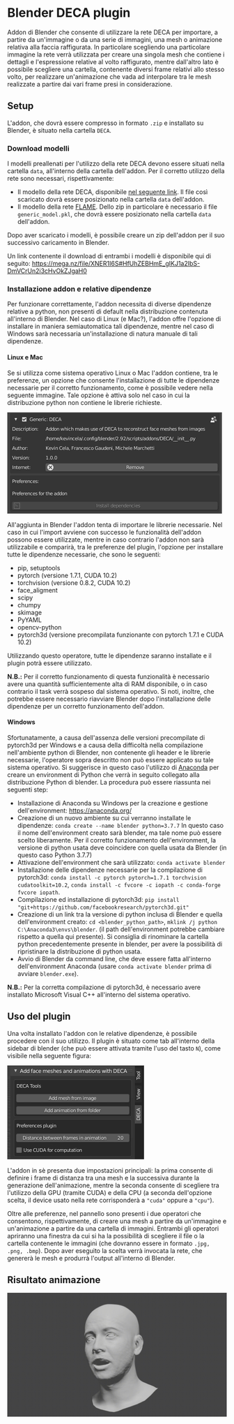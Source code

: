 # Blender DECA plugin

Addon di Blender che consente di utilizzare la rete DECA per importare, a partire da un'immagine o da una serie di immagini, una mesh o animazione relativa alla faccia raffigurata. In particolare scegliendo una particolare immagine la rete verrà utilizzata per creare una singola mesh che contiene i dettagli e l'espressione relative al volto raffigurato, mentre dall'altro lato è possibile scegliere una cartella, contenente diversi frame relativi allo stesso volto, per realizzare un'animazione che vada ad interpolare tra le mesh realizzate a partire dai vari frame presi in considerazione.

## Setup

L'addon, che dovrà essere compresso in formato `.zip` e installato su Blender, è situato nella cartella `DECA`.

### Download modelli

I modelli preallenati per l'utilizzo della rete DECA devono essere situati nella cartella `data`, all'interno della cartella dell'addon. Per il corretto utilizzo della rete sono necessari, rispettivamente:

- Il modello della rete DECA, disponibile [nel seguente link](https://drive.google.com/file/d/1rp8kdyLPvErw2dTmqtjISRVvQLj6Yzje/view?usp=sharing). Il file così scaricato dovrà essere posizionato nella cartella `data` dell'addon.
- Il modello della rete [FLAME](https://flame.is.tue.mpg.de/downloads). Dello zip in particolare è necessario il file `generic_model.pkl`, che dovrà essere posizionato nella cartella `data` dell'addon.

Dopo aver scaricato i modelli, è possibile creare un zip dell'addon per il suo successivo caricamento in Blender.

Un link contenente il download di entrambi i modelli è disponibile qui di seguito: https://mega.nz/file/XNER1I6S#HfUhZEBHmE_gIKJ1a2IbS-DmVCrUn2i3cHvOkZJgaH0

### Installazione addon e relative dipendenze

Per funzionare correttamente, l'addon necessita di diverse dipendenze relative a python, non presenti di default nella distribuzione contenuta all'interno di Blender. Nel caso di Linux (e Mac?), l'addon offre l'opzione di installare in maniera semiautomatica tali dipendenze, mentre nel caso di Windows sarà necessaria un'installazione di natura manuale di tali dipendenze.

#### Linux e Mac

Se si utilizza come sistema operativo Linux o Mac l'addon contiene, tra le preferenze, un opzione che consente l'installazione di tutte le dipendenze necessarie per il corretto funzionamento, come è possibile vedere nella seguente immagine. Tale opzione è attiva solo nel caso in cui la distribuzione python non contiene le librerie richieste.

![](images/preferences.png)

All'aggiunta in Blender l'addon tenta di importare le librerie necessarie. Nel caso in cui l'import avviene con successo le funzionalità dell'addon possono essere utilizzate, mentre in caso contrario l'addon non sarà utilizzabile e comparirà, tra le preferenze del plugin, l'opzione per installare tutte le dipendenze necessarie, che sono le seguenti:

- pip, setuptools
- pytorch (versione 1.7.1, CUDA 10.2)
- torchvision (versione 0.8.2, CUDA 10.2)
- face_aligment
- scipy
- chumpy
- skimage
- PyYAML
- opencv-python
- pytorch3d (versione precompilata funzionante con pytorch 1.7.1 e CUDA 10.2)

Utilizzando questo operatore, tutte le dipendenze saranno installate e il plugin potrà essere utilizzato.

**N.B.:** Per il corretto funzionamento di questa funzionalità è necessario avere una quantità sufficientemente alta di RAM disponibile, o in caso contrario il task verrà sospeso dal sistema operativo. Si noti, inoltre, che potrebbe essere necessario riavviare Blender dopo l'installazione delle dipendenze per un corretto funzionamento dell'addon.

#### Windows

Sfortunatamente, a causa dell'assenza delle versioni precompilate di pytorch3d per Windows e a causa della difficoltà nella compilazione nell'ambiente python di Blender, non contenente gli header e le librerie necessarie, l'operatore sopra descritto non può essere applicato su tale sistema operativo. Si suggerisce in questo caso l'utilizzo di [Anaconda](https://www.anaconda.com/products/individual) per creare un environment di Python che verrà in seguito collegato alla distribuzione Python di blender. La procedura può essere riassunta nei seguenti step:

- Installazione di Anaconda su Windows per la creazione e gestione dell'environment: https://anaconda.org/
- Creazione di un nuovo ambiente su cui verranno installate le dipendenze: 
    ```conda create --name blender python=3.7.7```
    In questo caso il nome dell'environment creato sarà blender, ma tale nome può essere scelto liberamente. Per il corretto funzionamento dell'environment, la versione di python usata deve coincidere con quella usata da Blender (in questo caso Python 3.7.7)
- Attivazione dell'environment che sarà utilizzato:
    ```conda activate blender```
- Installazione delle dipendenze necessarie per la compilazione di pytorch3d:
    ```conda install -c pytorch pytorch=1.7.1 torchvision cudatoolkit=10.2```,
    ```conda install -c fvcore -c iopath -c conda-forge fvcore iopath```.
- Compilazione ed installazione di pytorch3d:
    ```pip install "git+https://github.com/facebookresearch/pytorch3d.git"```
- Creazione di un link tra la versione di python inclusa di Blender e quella dell'environment creato:
    ```cd <blender_python_path>```, 
    ```mklink /j python C:\Anaconda3\envs\blender```.
    (il path dell'environment potrebbe cambiare rispetto a quella qui presente). 
    Si consiglia di rinominare la cartella python precedentemente presente in blender, per avere la possibilità di ripristinare la distribuzione di python usata.
- Avvio di Blender da command line, che deve essere fatta all'interno dell'environment Anaconda (usare ```conda activate blender``` prima di avviare ```blender.exe```).

**N.B.:** Per la corretta compilazione di pytorch3d, è necessario avere installato Microsoft Visual C++ all'interno del sistema operativo.

## Uso del plugin

Una volta installato l'addon con le relative dipendenze, è possibile procedere con il suo utilizzo. Il plugin è situato come tab all'interno della sidebar di blender (che può essere attivata tramite l'uso del tasto `N`), come visibile nella seguente figura:

![](images/panel.png)

L'addon in sè presenta due impostazioni principali: la prima consente di definire i frame di distanza tra una mesh e la successiva durante la generazione dell'animazione, mentre la seconda consente di scegliere tra l'utilizzo della GPU (tramite CUDA) e della CPU (a seconda dell'opzione scelta, il device usato nella rete corrisponderà a `"cuda"` oppure a `"cpu"`).

Oltre alle preferenze, nel pannello sono presenti i due operatori che consentono, rispettivamente, di creare una mesh a partire da un'immagine e un'animazione a partire da una cartella di immagini. Entrambi gli operatori apriranno una finestra da cui si ha la possibilità di scegliere il file o la cartella contenente le immagini (che dovranno essere in formato `.jpg, .png, .bmp`). Dopo aver eseguito la scelta verrà invocata la rete, che genererà le mesh e produrrà l'output all'interno di Blender.

## Risultato animazione

![](images/animation.gif)